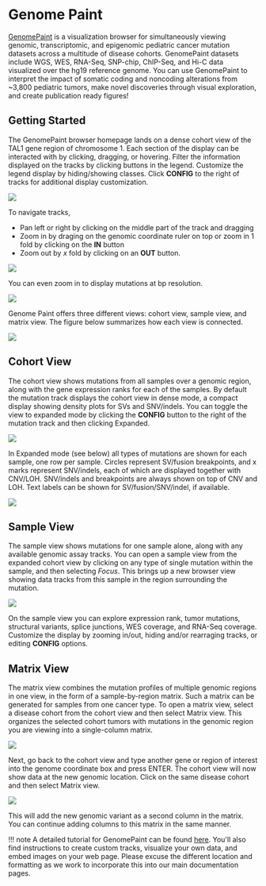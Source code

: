 # Genome Paint

[GenomePaint](https://genomepaint.stjude.cloud/) is a visualization browser for simultaneously viewing genomic, transcriptomic, and epigenomic pediatric cancer mutation datasets across a multitude of disease cohorts. GenomePaint datasets include WGS, WES, RNA-Seq, SNP-chip, ChIP-Seq, and Hi-C data visualized over the hg19 reference genome. You can use GenomePaint to interpret the impact of somatic coding and noncoding alterations from ~3,800 pediatric tumors, make novel discoveries through visual exploration, and create publication ready figures!

## Getting Started

The GenomePaint browser homepage lands on a dense cohort view of the TAL1 gene region of chromosome 1. Each section of the display can be interacted with by clicking, dragging, or hovering. Filter the information displayed on the tracks by clicking buttons in the legend. Customize the legend display by hiding/showing classes. Click **CONFIG** to the right of tracks for additional display customization.

![](../../images/guides/portals/genome-paint/genome_paint_overview.png)

To navigate tracks,

* Pan left or right by clicking on the middle part of the track and dragging
* Zoom in by draging on the genomic coordinate ruler on top or zoom in 1 fold by clicking on the **IN** button
* Zoom out by *x* fold by clicking on an **OUT** button.

![](../../images/guides/portals/genome-paint/navigation.gif)

You can even zoom in to display mutations at bp resolution. 

![](../../images/guides/portals/genome-paint/bp_resolution.png)

Genome Paint offers three different views: cohort view, sample view, and matrix view. The figure below summarizes how each view is connected.

![](../../images/guides/portals/genome-paint/genome_paint_views.png)


## Cohort View
The cohort view shows mutations from all samples over a genomic region, along with the gene expression ranks for each of the samples. By default the mutation track displays the cohort view in dense mode, a compact display showing density plots for SVs and SNV/indels. You can toggle the view to expanded mode by clicking the **CONFIG** button to the right of the mutation track and then clicking Expanded.

![](../../images/guides/portals/genome-paint/dense_expand_toggle.gif)

In Expanded mode (see below) all types of mutations are shown for each sample, one row per sample. Circles represent SV/fusion breakpoints, and x marks represent SNV/indels, each of which are displayed together with CNV/LOH. SNV/indels and breakpoints are always shown on top of CNV and LOH. Text labels can be shown for SV/fusion/SNV/indel, if available.

![](../../images/guides/portals/genome-paint/expanded_view.png)

## Sample View
The sample view shows mutations for one sample alone, along with any available genomic assay tracks. You can open a sample view from the expanded cohort view by clicking on any type of single mutation within the sample, and then selecting *Focus*. This brings up a new browser view showing data tracks from this sample in the region surrounding the mutation.

![](../../images/guides/portals/genome-paint/sample_view.gif)

On the sample view you can explore expression rank, tumor mutations, structural variants, splice junctions, WES coverage, and RNA-Seq coverage. Customize the display by zooming in/out, hiding and/or rearraging tracks, or editing **CONFIG** options.

## Matrix View
The matrix view combines the mutation profiles of multiple genomic regions in one view, in the form of a sample-by-region matrix. Such a matrix can be generated for samples from one cancer type. To open a matrix view, select a disease cohort from the cohort view and then select Matrix view. This organizes the selected cohort tumors with mutations in the genomic region you are viewing into a single-column matrix.

![](../../images/guides/portals/genome-paint/matrix_view-1.gif)

Next, go back to the cohort view and type another gene or region of interest into the genome coordinate box and press ENTER. The cohort view will now show data at the new genomic location. Click on the same disease cohort and then select Matrix view.

![](../../images/guides/portals/genome-paint/matrix_view-2.gif)

This will add the new genomic variant as a second column in the matrix. You can continue adding columns to this matrix in the same manner.


!!! note
    A detailed tutorial for GenomePaint can be found [here](https://docs.google.com/document/d/1owXUQuqw5hBHFERm0Ria7anKtpyoPBaZY_MCiXXf5wE/edit). You'll also find instructions to create custom tracks, visualize your own data, and embed images on your web page. Please excuse the different location and formatting as we work to incorporate this into our main documentation pages. 
